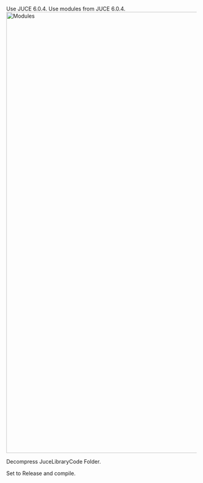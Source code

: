 Use JUCE 6.0.4.
Use modules from JUCE 6.0.4.
<img width="1163" alt="Modules" src="https://github.com/user-attachments/assets/99ec9e90-8e17-44b8-9998-66e8223c69eb">

Decompress JuceLibraryCode Folder.

Set to Release and compile.
